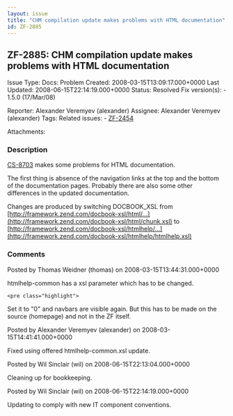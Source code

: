 ```yaml
---
layout: issue
title: "CHM compilation update makes problems with HTML documentation"
id: ZF-2885
---
```


ZF-2885: CHM compilation update makes problems with HTML documentation
----------------------------------------------------------------------

 Issue Type: Docs: Problem Created: 2008-03-15T13:09:17.000+0000 Last Updated: 2008-06-15T22:14:19.000+0000 Status: Resolved Fix version(s): - 1.5.0 (17/Mar/08)
 
 Reporter:  Alexander Veremyev (alexander)  Assignee:  Alexander Veremyev (alexander)  Tags: 
 Related issues: - [ZF-2454](/issues/browse/ZF-2454)
 
 Attachments: 
### Description

[CS-8703](http://framework.zend.com/fisheye/changelog/Zend_Framework/trunk/documentation/manual/en?cs=8703) makes some problems for HTML documentation.

The first thing is absence of the navigation links at the top and the bottom of the documentation pages. Probably there are also some other differences in the updated documentation.

Changes are produced by switching DOCBOOK\_XSL from [http://framework.zend.com/docbook-xsl/html/…](http://framework.zend.com/docbook-xsl/html/chunk.xsl) to [http://framework.zend.com/docbook-xsl/htmlhelp/…](http://framework.zend.com/docbook-xsl/htmlhelp/htmlhelp.xsl)

 

 

### Comments

Posted by Thomas Weidner (thomas) on 2008-03-15T13:44:31.000+0000

htmlhelp-common has a xsl parameter which has to be changed.

 
    <pre class="highlight">
    


Set it to "0" and navbars are visible again. But this has to be made on the source (homepage) and not in the ZF itself.

 

 

Posted by Alexander Veremyev (alexander) on 2008-03-15T14:41:41.000+0000

Fixed using offered htmlhelp-common.xsl update.

 

 

Posted by Wil Sinclair (wil) on 2008-06-15T22:13:04.000+0000

Cleaning up for bookkeeping.

 

 

Posted by Wil Sinclair (wil) on 2008-06-15T22:14:19.000+0000

Updating to comply with new IT component conventions.

 

 